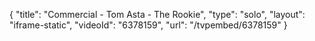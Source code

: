 {
    "title": "Commercial - Tom Asta - The Rookie",
    "type": "solo",
    "layout": "iframe-static",
    "videoId": "6378159",
    "url": "\/tvpembed\/6378159"
}